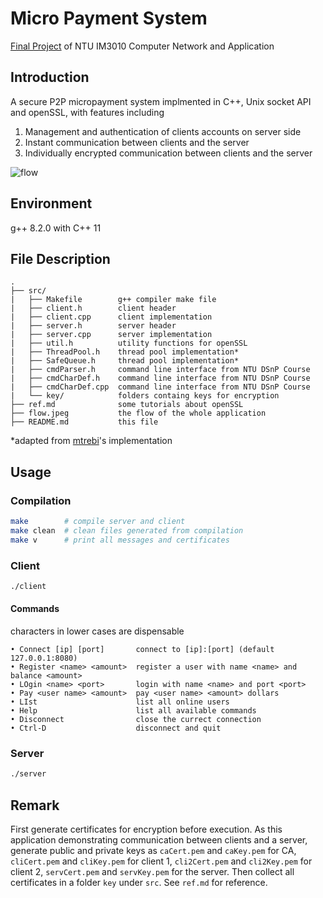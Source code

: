 # Micro Payment System

[Final Project](https://ceiba.ntu.edu.tw/course/5c74c2/hw/2018-Programming%20Assignment.pdf) of NTU IM3010 Computer Network and Application

## Introduction

A secure P2P micropayment system implmented in C++, Unix socket API and openSSL, with features including

1. Management and authentication of clients accounts on server side
2. Instant communication between clients and the server
3. Individually encrypted communication between clients and the server

![flow](https://github.com/shinying/Socket/blob/master/flow.jpeg)

## Environment

g++ 8.2.0 with C++ 11

## File Description

```
.
├── src/
|   ├── Makefile        g++ compiler make file
|   ├── client.h        client header
|   ├── client.cpp      client implementation
|   ├── server.h        server header
|   ├── server.cpp      server implementation
|   ├── util.h          utility functions for openSSL
|   ├── ThreadPool.h    thread pool implementation*
|   ├── SafeQueue.h     thread pool implementation*
|   ├── cmdParser.h     command line interface from NTU DSnP Course
|   ├── cmdCharDef.h    command line interface from NTU DSnP Course
|   ├── cmdCharDef.cpp  command line interface from NTU DSnP Course
|   └── key/            folders containg keys for encryption
├── ref.md              some tutorials about openSSL
├── flow.jpeg           the flow of the whole application
├── README.md           this file
```

\*adapted from [mtrebi](https://github.com/mtrebi/thread-pool)'s implementation

## Usage

### Compilation

```bash
make        # compile server and client
make clean  # clean files generated from compilation
make v      # print all messages and certificates
```

### Client

```bash
./client
```

#### Commands

characters in lower cases are dispensable

```text
• Connect [ip] [port]       connect to [ip]:[port] (default 127.0.0.1:8080)
• Register <name> <amount>  register a user with name <name> and balance <amount>
• LOgin <name> <port>       login with name <name> and port <port>
• Pay <user name> <amount>  pay <user name> <amount> dollars
• LIst                      list all online users
• Help                      list all available commands
• Disconnect                close the currect connection
• Ctrl-D                    disconnect and quit
```

### Server

```bash
./server
```

## Remark

First generate certificates for encryption before execution. As this application demonstrating communication between clients and a server, generate public and private keys as `caCert.pem` and `caKey.pem` for CA, `cliCert.pem` and `cliKey.pem` for client 1, `cli2Cert.pem` and `cli2Key.pem` for client 2, `servCert.pem` and `servKey.pem` for the server. Then collect all certificates in a folder `key` under `src`. See `ref.md` for reference.
